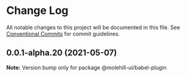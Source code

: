 # Change Log

All notable changes to this project will be documented in this file.
See [Conventional Commits](https://conventionalcommits.org) for commit guidelines.

## 0.0.1-alpha.20 (2021-05-07)

**Note:** Version bump only for package @molehill-ui/babel-plugin
